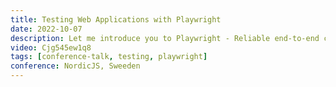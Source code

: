 ```yaml
---
title: Testing Web Applications with Playwright
date: 2022-10-07
description: Let me introduce you to Playwright - Reliable end-to-end cross browser testing for modern web apps, by Microsoft and fully open source. Playwright’s codegen generates tests for you in JavaScript, TypeScript, Dot Net, Java or Python. Now you really have no excuses. It\’s time to play your tests wright.
video: Cjg545ew1q8
tags: [conference-talk, testing, playwright]
conference: NordicJS, Sweeden
---
```


